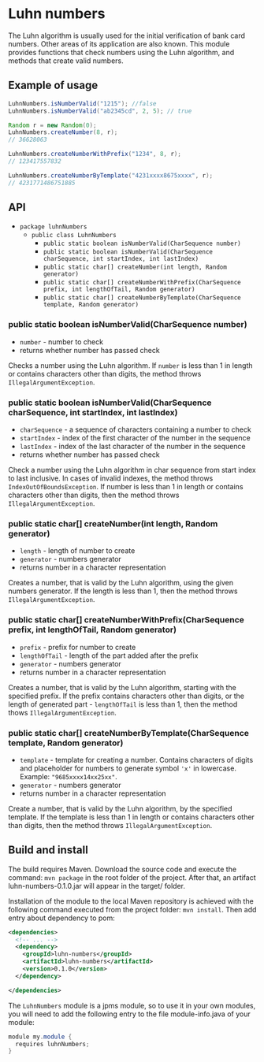 ﻿# Luhn numbers

The Luhn algorithm is usually used for the initial verification of bank card numbers. Other areas of its
application are also known. This module provides functions that check numbers using the Luhn algorithm,
and methods that create valid numbers.

## Example of usage

```java
LuhnNumbers.isNumberValid("1215"); //false
LuhnNumbers.isNumberValid("ab2345cd", 2, 5); // true

Random r = new Random(0);
LuhnNumbers.createNumber(8, r);
// 36628063

LuhnNumbers.createNumberWithPrefix("1234", 8, r);
// 123417557832

LuhnNumbers.createNumberByTemplate("4231xxxx8675xxxx", r);
// 4231771486751885
```

## API

- `package luhnNumbers`
    - `public class LuhnNumbers`
        * `public static boolean isNumberValid(CharSequence number)`
        * `public static boolean isNumberValid(CharSequence charSequence, int startIndex, int lastIndex)`
        * `public static char[] createNumber(int length, Random generator)`
        * `public static char[] createNumberWithPrefix(CharSequence prefix, int lengthOfTail, Random generator)`
        * `public static char[] createNumberByTemplate(CharSequence template, Random generator)`

### public static boolean isNumberValid(CharSequence number)

* `number` - number to check
* returns whether number has passed check

Checks a number using the Luhn algorithm. If `number` is less than 1 in length or contains characters other than
digits, the method throws `IllegalArgumentException`.

### public static boolean isNumberValid(CharSequence charSequence, int startIndex, int lastIndex)

* `charSequence` - a sequence of characters containing a number to check
* `startIndex` - index of the first character of the number in the sequence
* `lastIndex` - index of the last character of the number in the sequence
* returns whether number has passed check

Check a number using the Luhn algorithm in char sequence from start index to last inclusive. In cases of invalid
indexes, the method throws `IndexOutOfBoundsException`. If number is less than 1 in length or contains characters
other than digits, then the method throws `IllegalArgumentException`.

### public static char[] createNumber(int length, Random generator)

* `length` - length of number to create
* `generator` - numbers generator
* returns number in a сharacter representation

Creates a number, that is valid by the Luhn algorithm, using the given numbers generator. If the length is less than 1,
then the method throws `IllegalArgumentException`.

### public static char[] createNumberWithPrefix(CharSequence prefix, int lengthOfTail, Random generator)

* `prefix` - prefix for number to create
* `lengthOfTail` - length of the part added after the prefix
* `generator` - numbers generator
* returns number in a сharacter representation

Creates a number, that is valid by the Luhn algorithm, starting with the specified prefix. If the prefix contains
characters other than digits, or the length of generated part - `lengthOfTail` is less than 1, then the method thows
`IllegalArgumentException`.

### public static char[] createNumberByTemplate(CharSequence template, Random generator)

* `template` - template for creating a number. Contains characters of digits and placeholder for numbers to generate
symbol `'x'` in lowercase. Example: `"9685xxxx14xx25xx"`.
* `generator` - numbers generator
* returns number in a сharacter representation

Create a number, that is valid by the Luhn algorithm, by the specified template. If the template is less than 1 in
length or contains characters other than digits, then the method throws `IllegalArgumentException`.

## Build and install

The build requires Maven. Download the source code and execute the command: `mvn package` in the root folder of
the project. After that, an artifact luhn-numbers-0.1.0.jar will appear in the target/ folder.

Installation of the module to the local Maven repository is achieved with the following command executed from
the project folder: `mvn install`. Then add entry about dependency to pom:

```xml
<dependencies>
  <!-- ... -->
  <dependency>
    <groupId>luhn-numbers</groupId>
    <artifactId>luhn-numbers</artifactId>
    <version>0.1.0</version>
  </dependency>

</dependencies>
```

The `LuhnNumbers` module is a jpms module, so to use it in your own modules, you will need to add the following
entry to the file module-info.java of your module:

```java
module my.module {
  requires luhnNumbers;
}
```
